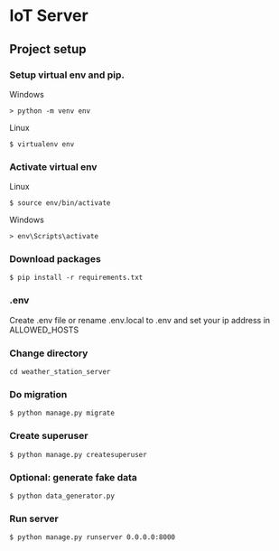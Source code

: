 # IoT Server

## Project setup
### Setup virtual env and pip.
Windows
```
> python -m venv env
```
Linux
```
$ virtualenv env
```
### Activate virtual env
Linux
```
$ source env/bin/activate
```
Windows
```
> env\Scripts\activate
```
### Download packages
```
$ pip install -r requirements.txt
```
### .env
Create .env file or rename .env.local to .env and set your ip address in ALLOWED_HOSTS


### Change directory
```
cd weather_station_server
```
### Do migration
```
$ python manage.py migrate
```
### Create superuser
```
$ python manage.py createsuperuser
```
### Optional: generate fake data
```
$ python data_generator.py
```
### Run server
```
$ python manage.py runserver 0.0.0.0:8000
```

